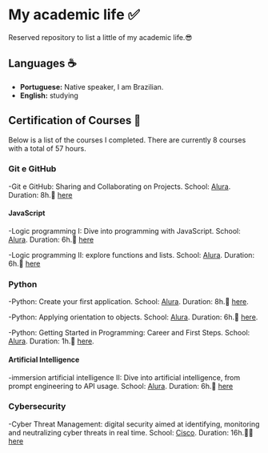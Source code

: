 # My academic life :white_check_mark:

Reserved repository to list a little of my academic life.&#128526;

## Languages &#9749;&#65039;

- **Portuguese:** Native speaker, I am Brazilian.
- **English:** studying

## Certification of Courses <a name="Certification of Courses"></a> &#128204;

Below is a list of the courses I completed. There are currently 8 courses with a total of 57 hours.

### Git e GitHub

-Git e GitHub: Sharing and Collaborating on Projects. School: [Alura](https://www.alura.com.br/). Duration: 8h.&#128173; [here](https://cursos.alura.com.br/user/thiagofabri73/course/git-github-compartilhando-colaborando-projetos/certificate)

#### JavaScript

-Logic programming I: Dive into programming with JavaScript. School: [Alura](https://www.alura.com.br/). Duration: 6h.&#128206; [here](https://cursos.alura.com.br/user/thiagofabri73/course/logica-programacao-mergulhe-programacao-javascript/certificate)

-Logic programming II: explore functions and lists. School: [Alura](https://www.alura.com.br/). Duration: 6h.&#128206; [here](https://cursos.alura.com.br/user/thiagofabri73/course/logica-programacao-funcoes-listas/certificate)

### Python

-Python: Create your first application. School: [Alura](https://www.alura.com.br/). Duration: 8h.&#128013; [here](https://cursos.alura.com.br/user/thiagofabri73/course/python-crie-sua-primeira-aplicacao/certificate).

-Python: Applying orientation to objects. School: [Alura](https://www.alura.com.br/). Duration: 6h.&#128013; [here](https://cursos.alura.com.br/user/thiagofabri73/course/python-aplicando-orientacao-objetos/certificate).

-Python: Getting Started in Programming: Career and First Steps. School: [Alura](https://www.alura.com.br/). Duration: 1h.&#128013; [here](https://cursos.alura.com.br/user/thiagofabri73/course/comecando-programacao-carreira-primeiros-passos/certificate).

#### Artificial Intelligence

-immersion artificial intelligence II: Dive into artificial intelligence, from prompt engineering to API usage. School: [Alura](https://www.alura.com.br/). Duration: 6h.&#129302; [here](https://cursos.alura.com.br/user/thiagofabri73/immersion/certificate/32615)

### Cybersecurity

-Cyber ​​Threat Management: digital security aimed at identifying, monitoring and neutralizing cyber threats in real time. School: [Cisco](https://www.cisco.com/site/br/pt/index.html). Duration: 16h.👩‍💻 [here](https://github.com/TllFabri/course-certificate/blob/main/Certificate/Cyber_Threat_Management_certificate_202502517386-alunos-estacio-br_474f7afd-8ece-4ffa-af9d-4441df877462.pdf)
